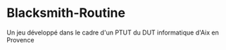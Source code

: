 # Blacksmith-Routine
Un jeu développé dans le cadre d'un PTUT du DUT informatique d'Aix en Provence
